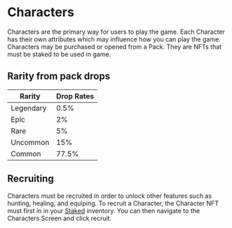 # Characters

Characters are the primary way for users to play the game. Each Character has their own attributes which may influence how you can play the game. Characters may be purchased or opened from a Pack. They are NFTs that must be staked to be used in game.

## Rarity from pack drops

| Rarity    | Drop Rates |
| --------- | ---------- |
| Legendary | 0.5%       |
| Epic      | 2%         |
| Rare      | 5%         |
| Uncommon  | 15%        |
| Common    | 77.5%      |

## Recruiting

Characters must be recruited in order to unlock other features such as hunting, healing, and equiping.
To recruit a Character, the Character NFT must first in in your [Staked](./staking) inventory. You can then navigate to the Characters Screen and click recruit.
